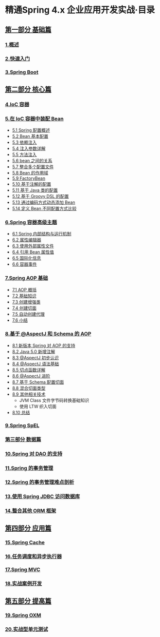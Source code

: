 # 精通Spring 4.x 企业应用开发实战·目录

## [第一部分 基础篇](./BOOK-1.md#第一部分-基础篇)

### [1.概述](./BOOK-1.md#1概述)

### [2.快速入门](./BOOK-1.md#2快速入门)

### [3.Spring Boot](./BOOK-1.md#3Spring-Boot)

## [第二部分 核心篇](./BOOK-2.md#第二部分-核心篇)

### [4.IoC 容器](./BOOK-2.md#4IoC-容器)

### [5.在 IoC 容器中装配 Bean](./BOOK-2.md#5在-ioc-容器中装配-bean)

+ [5.1 Spring 配置概述](./BOOK-2.md#51-spring-配置概述)
+ [5.2 Bean 基本配置](./BOOK-2.md#52-bean-基本配置)
+ [5.3 依赖注入](./BOOK-2.md#53-依赖注入)
+ [5.4 注入参数详解](./BOOK-2.md#54-注入参数详解)
+ [5.5 方法注入](./BOOK-2.md#55-方法注入)
+ [5.6 bean 之间的关系](./BOOK-2.md#56-bean-之间的关系)
+ [5.7 整合多个配置文件](./BOOK-2.md#57-整合多个配置文件import-resource-标签)
+ [5.8 Bean 的作用域](./BOOK-2.md#58-bean-的作用域)
+ [5.9 FactoryBean](./BOOK-2.md#59-factorybean)
+ [5.10 基于注解的配置](./BOOK-2.md#510-基于注解的配置)
+ [5.11 基于 Java 类的配置](./BOOK-2.md#511-基于-java-类的配置)
+ [5.12 基于 Groovy DSL 的配置](./BOOK-2.md#512-基于-groovy-dsl-的配置)
+ [5.13 通过编码方式动态添加 Bean](./BOOK-2.md#513-通过编码方式动态添加-bean)
+ [5.14 定义 Bean 不同配置方式比较](./BOOK-2.md#514-定义-bean-不同配置方式比较)

### [6.Spring 容器高级主题](./BOOK-2.md#6spring-容器高级主题)

+ [6.1 Spring 内部结构与运行机制](./BOOK-2.md#61-spring-内部结构与运行机制)
+ [6.2 属性编辑器](./BOOK-2.md#62-属性编辑器)
+ [6.3 使用外部属性文件](./BOOK-2.md#63-使用外部属性文件)
+ [6.4 引用 Bean 属性值](./BOOK-2.md#64-引用-bean-属性值)
+ [6.5 国际化信息](./BOOK-2.md#65-国际化信息)
+ [6.6 容器事件](./BOOK-2.md#66-容器事件)

### [7.Spring AOP 基础](./BOOK-2.md#7spring-aop-基础)

+ [7.1 AOP 概括](./BOOK-2.md#71-aop-概括)
+ [7.2 基础知识](./BOOK-2.md#72-基础知识)
+ [7.3 创建增强类](./BOOK-2.md#73-创建增强类)
+ [7.4 创建切面](./BOOK-2.md#74-创建切面)
+ [7.5 自动创建代理](./BOOK-2.md#75-自动创建代理)
+ [7.6 小结](./BOOK-2.md#76-小结)

### [8.基于 @AspectJ 和 Schema 的 AOP]()

+ [8.1 新版本 Spring 对 AOP 的支持]()
+ [8.2 Java 5.0 新增注解]()
+ [8.3 @AspectJ 初步认识]()
+ [8.4 @AspectJ 语法基础]()
+ [8.5 切点函数详解]()
+ [8.6 @AspectJ 进阶]()
+ [8.7 基于 Schema 配置切面]()
+ [8.8 混合切面类型]()
+ [8.9 其他相关技术]()
    + JVM Class 文件字节码转换基础知识
    + 使用 LTW 织入切面
+ [8.10 总结]()

### [9.Spring SpEL]()

### [第三部分 数据篇]()

### [10.Spring 对 DAO 的支持]()

### [11.Spring 的事务管理]()

### [12.Spring 的事务管理难点剖析]()

### [13.使用 Spring JDBC 访问数据库]()

### [14.整合其他 ORM 框架]()

## [第四部分 应用篇]()

### [15.Spring Cache]()

### [16.任务调度和异步执行器]()

### [17.Spring MVC]()

### [18.实战案例开发]()

## [第五部分 提高篇]()

### [19.Spring OXM]()

### [20.实战型单元测试]()
